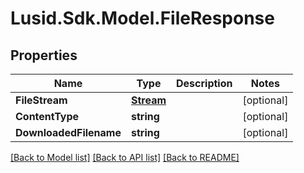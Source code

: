 
# Lusid.Sdk.Model.FileResponse

## Properties

Name | Type | Description | Notes
------------ | ------------- | ------------- | -------------
**FileStream** | [**Stream**](Stream.md) |  | [optional] 
**ContentType** | **string** |  | [optional] 
**DownloadedFilename** | **string** |  | [optional] 

[[Back to Model list]](../README.md#documentation-for-models)
[[Back to API list]](../README.md#documentation-for-api-endpoints)
[[Back to README]](../README.md)

